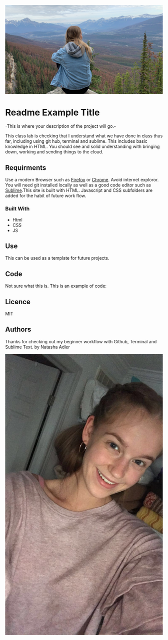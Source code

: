 ![This is a Picture of me, Natasha Adler](natashaadler.jpg "Natasha Adler")

# Readme Example Title

-This is where your description of the project will go.-

This class lab is checking that I understand what we have done in class thus far, including using git hub, terminal and sublime. This includes basic knowledge in HTML. You should see and solid understanding with bringing down, working and sending things to the cloud.

## Requirments 

Use a modern Browser such as [Firefox](https://www.mozilla.org/en-CA/firefox/new/) or [Chrome](https://www.google.ca/chrome/?brand=CHBD&gclsrc=aw.ds&&gclid=CjwKCAjw29vsBRAuEiwA9s-0B6zIdw5_qV4ETvbcN4042nlkfk9YggWT_DI1vM4UH4vWB2I0pdWUdhoCBWoQAvD_BwE). Avoid internet exploror. You will need git installed locally as well as a good code editor such as [Sublime](https://www.sublimetext.com).This site is built with HTML. Javascript and CSS subfolders are added for the habit of future work flow. 

### Built With

<ul>
	<li>Html</li>
	<li>CSS</li>
	<li>JS</li>
</ul>

## Use

This can be used as a template for future projects.


## Code

Not sure what this is.
This is an example of code: <title> In Class Lab Natasha </title>

## Licence

MIT


## Authors

Thanks for checking out my beginner workflow with Github, Terminal and Sublime Text.
by Natasha Adler

![This is a Picture of me, Natasha Adler](natasha_headshot.JPG "Natasha Adler")

